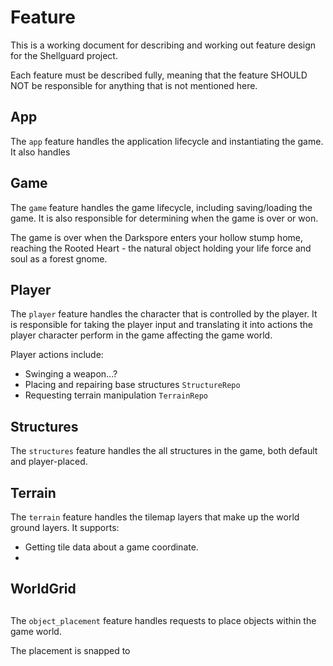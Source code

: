 # Feature

This is a working document for describing and working out feature design for the Shellguard project.

Each feature must be described fully, meaning that the feature SHOULD NOT be responsible for anything that is not mentioned here.

## App

The `app` feature handles the application lifecycle and instantiating the game. It also handles

## Game

The `game` feature handles the game lifecycle, including saving/loading the game. It is also responsible for determining when the game is over or won.

The game is over when the Darkspore enters your hollow stump home, reaching the Rooted Heart - the natural object holding your life force and soul as a forest gnome.

## Player

The `player` feature handles the character that is controlled by the player. It is responsible for taking the player input and translating it into actions the player character perform in the game affecting the game world.

Player actions include:

- Swinging a weapon...?
- Placing and repairing base structures `StructureRepo`
- Requesting terrain manipulation `TerrainRepo`

## Structures

The `structures` feature handles the all structures in the game, both default and player-placed.

## Terrain

The `terrain` feature handles the tilemap layers that make up the world ground layers. It supports:

- Getting tile data about a game coordinate.
- 

## WorldGrid



## 

The `object_placement` feature handles requests to place objects within the game world.

The placement is snapped to 
